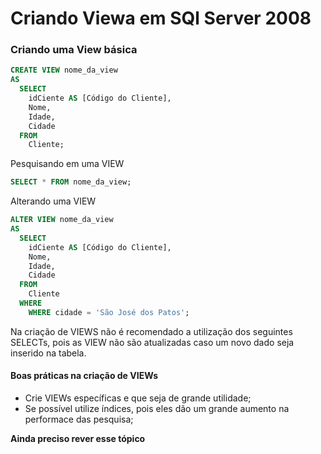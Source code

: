# Criando Viewa em SQl Server 2008
### Criando uma View básica

```sql
CREATE VIEW nome_da_view 
AS 
  SELECT 
    idCiente AS [Código do Cliente],
    Nome,
    Idade,
    Cidade
  FROM
    Cliente;
```
Pesquisando em uma VIEW
```sql
SELECT * FROM nome_da_view;
```
Alterando uma VIEW
```sql
ALTER VIEW nome_da_view 
AS
  SELECT
    idCiente AS [Código do Cliente],
    Nome,
    Idade,
    Cidade
  FROM
    Cliente
  WHERE
    WHERE cidade = 'São José dos Patos';
```
Na criação de VIEWS não é recomendado a utilização dos seguintes SELECTs, pois as VIEW não são atualizadas caso um novo dado seja inserido na tabela.

#### Boas práticas na criação de VIEWs 

* Crie VIEWs específicas e que seja de grande utilidade;
* Se possível utilize índices, pois eles dão um grande aumento na performace das pesquisa;

**Ainda preciso rever esse tópico**

